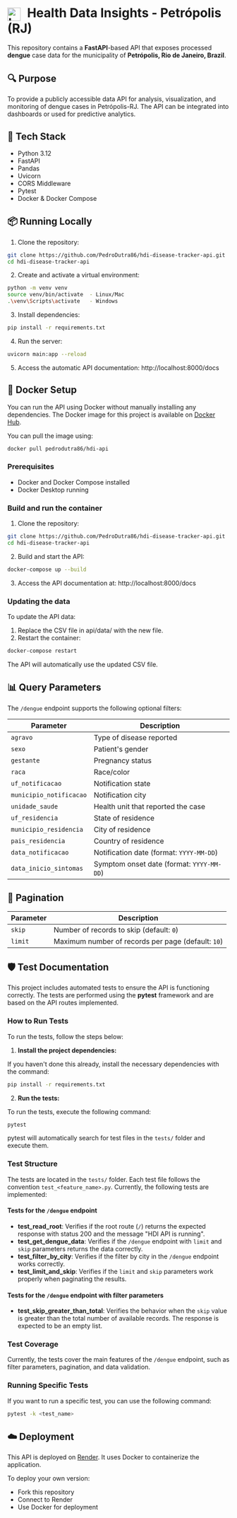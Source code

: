 # <img src="https://i.imgur.com/gl5r9LJ.png" alt="Logo" width="30" style="margin-right: 8px; vertical-align: middle;"/> Health Data Insights - Petrópolis (RJ)

This repository contains a **FastAPI**-based API that exposes processed **dengue** case data for the municipality of **Petrópolis, Rio de Janeiro, Brazil**.

## 🔍 Purpose

To provide a publicly accessible data API for analysis, visualization, and monitoring of dengue cases in Petrópolis-RJ. The API can be integrated into dashboards or used for predictive analytics.

## 🚀 Tech Stack

- Python 3.12
- FastAPI
- Pandas
- Uvicorn
- CORS Middleware
- Pytest
- Docker & Docker Compose

## 📦 Running Locally

1. Clone the repository:
  ```bash
  git clone https://github.com/PedroDutra86/hdi-disease-tracker-api.git
  cd hdi-disease-tracker-api
  ```

2. Create and activate a virtual environment:
  ```bash
  python -m venv venv
  source venv/bin/activate  - Linux/Mac
  .\venv\Scripts\activate   - Windows
  ```

3. Install dependencies:
  ```bash
  pip install -r requirements.txt
  ```

4. Run the server:
  ```bash
  uvicorn main:app --reload
  ```

5. Access the automatic API documentation:
  http://localhost:8000/docs

## 🐳 Docker Setup

You can run the API using Docker without manually installing any dependencies.
The Docker image for this project is available on [Docker Hub](https://hub.docker.com/repository/docker/pedrodutra86/hdi-api/general).

You can pull the image using:
  ```bash
  docker pull pedrodutra86/hdi-api
  ```

### Prerequisites

- Docker and Docker Compose installed
- Docker Desktop running

### Build and run the container

1. Clone the repository:
  ```bash
  git clone https://github.com/PedroDutra86/hdi-disease-tracker-api.git
  cd hdi-disease-tracker-api
  ```

2. Build and start the API:
  ```bash
  docker-compose up --build
  ```

3. Access the API documentation at: http://localhost:8000/docs

### Updating the data

To update the API data:

1. Replace the CSV file in api/data/ with the new file.
2. Restart the container:
  ```bash
  docker-compose restart
  ```

The API will automatically use the updated CSV file.

## 📊 Query Parameters

The `/dengue` endpoint supports the following optional filters:

| Parameter               | Description                                      |
|-------------------------|--------------------------------------------------|
| `agravo`                | Type of disease reported                         |
| `sexo`                  | Patient's gender                                 |
| `gestante`              | Pregnancy status                                 |
| `raca`                  | Race/color                                       |
| `uf_notificacao`        | Notification state                               |
| `municipio_notificacao` | Notification city                                |
| `unidade_saude`         | Health unit that reported the case               |
| `uf_residencia`         | State of residence                               |
| `municipio_residencia`  | City of residence                                |
| `pais_residencia`       | Country of residence                             |
| `data_notificacao`      | Notification date (format: `YYYY-MM-DD`)        |
| `data_inicio_sintomas`  | Symptom onset date (format: `YYYY-MM-DD`)       |

## 📌 Pagination

| Parameter | Description                                  |
|-----------|----------------------------------------------|
| `skip`    | Number of records to skip (default: `0`)     |
| `limit`   | Maximum number of records per page (default: `10`) |

## 🛡️ Test Documentation

This project includes automated tests to ensure the API is functioning correctly. The tests are performed using the **pytest** framework and are based on the API routes implemented.

### How to Run Tests

To run the tests, follow the steps below:

1. **Install the project dependencies:**

  If you haven't done this already, install the necessary dependencies with the command:

  ```bash
  pip install -r requirements.txt
  ```

2. **Run the tests:**

  To run the tests, execute the following command:

  ```bash
  pytest
  ```

  pytest will automatically search for test files in the `tests/` folder and execute them.

### Test Structure

The tests are located in the `tests/` folder. Each test file follows the convention `test_<feature_name>.py`. Currently, the following tests are implemented:

#### Tests for the `/dengue` endpoint

- **test_read_root**: Verifies if the root route (`/`) returns the expected response with status 200 and the message "HDI API is running".
- **test_get_dengue_data**: Verifies if the `/dengue` endpoint with `limit` and `skip` parameters returns the data correctly.
- **test_filter_by_city**: Verifies if the filter by city in the `/dengue` endpoint works correctly.
- **test_limit_and_skip**: Verifies if the `limit` and `skip` parameters work properly when paginating the results.

#### Tests for the `/dengue` endpoint with filter parameters

- **test_skip_greater_than_total**: Verifies the behavior when the `skip` value is greater than the total number of available records. The response is expected to be an empty list.
  
### Test Coverage

Currently, the tests cover the main features of the `/dengue` endpoint, such as filter parameters, pagination, and data validation.

### Running Specific Tests

If you want to run a specific test, you can use the following command:

  ```bash
  pytest -k <test_name>
  ```

## ☁️ Deployment

This API is deployed on [Render](https://hdi-disease-tracker-api.onrender.com/). It uses Docker to containerize the application.

To deploy your own version:
- Fork this repository
- Connect to Render
- Use Docker for deployment